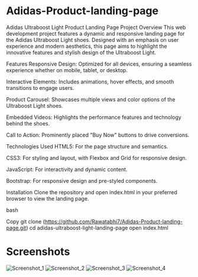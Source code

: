 # Adidas-Product-landing-page

Adidas Ultraboost Light Product Landing Page
Project Overview
This web development project features a dynamic and responsive landing page for the Adidas Ultraboost Light shoes. Designed with an emphasis on user experience and modern aesthetics, this page aims to highlight the innovative features and stylish design of the Ultraboost Light.

Features
Responsive Design: Optimized for all devices, ensuring a seamless experience whether on mobile, tablet, or desktop.

Interactive Elements: Includes animations, hover effects, and smooth transitions to engage users.

Product Carousel: Showcases multiple views and color options of the Ultraboost Light shoes.

Embedded Videos: Highlights the performance features and technology behind the shoes.

Call to Action: Prominently placed "Buy Now" buttons to drive conversions.

Technologies Used
HTML5: For the page structure and semantics.

CSS3: For styling and layout, with Flexbox and Grid for responsive design.

JavaScript: For interactivity and dynamic content.

Bootstrap: For responsive design and pre-styled components.


Installation
Clone the repository and open index.html in your preferred browser to view the landing page.

bash

Copy
git clone (https://github.com/Rawatabhi7/Adidas-Product-landing-page.git)
cd adidas-ultraboost-light-landing-page
open index.html

<h1> Screenshots </h1>

![Screenshot_1](https://github.com/user-attachments/assets/49da7594-4af2-4f65-85ab-271d275ba024)
![Screenshot_2](https://github.com/user-attachments/assets/4af05ef7-bdae-4b58-ac87-b1ae9af16016)
![Screenshot_3](https://github.com/user-attachments/assets/fecdce6c-6206-481d-bcbf-f492b4c0afa3)
![Screenshot_4](https://github.com/user-attachments/assets/d68ba901-3114-444e-8fd4-ba66b91dd883)



